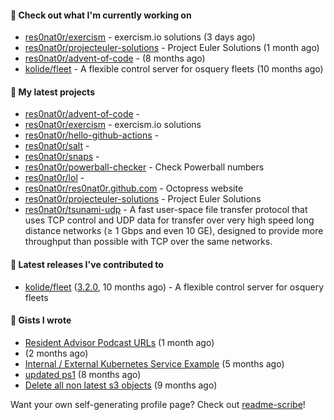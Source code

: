 #### 👷 Check out what I'm currently working on

- [res0nat0r/exercism](https://github.com/res0nat0r/exercism) - exercism.io solutions (3 days ago)
- [res0nat0r/projecteuler-solutions](https://github.com/res0nat0r/projecteuler-solutions) - Project Euler Solutions (1 month ago)
- [res0nat0r/advent-of-code](https://github.com/res0nat0r/advent-of-code) -  (8 months ago)
- [kolide/fleet](https://github.com/kolide/fleet) - A flexible control server for osquery fleets (10 months ago)

#### 🌱 My latest projects

- [res0nat0r/advent-of-code](https://github.com/res0nat0r/advent-of-code) - 
- [res0nat0r/exercism](https://github.com/res0nat0r/exercism) - exercism.io solutions
- [res0nat0r/hello-github-actions](https://github.com/res0nat0r/hello-github-actions) - 
- [res0nat0r/salt](https://github.com/res0nat0r/salt) - 
- [res0nat0r/snaps](https://github.com/res0nat0r/snaps) - 
- [res0nat0r/powerball-checker](https://github.com/res0nat0r/powerball-checker) - Check Powerball numbers
- [res0nat0r/lol](https://github.com/res0nat0r/lol) - 
- [res0nat0r/res0nat0r.github.com](https://github.com/res0nat0r/res0nat0r.github.com) - Octopress website
- [res0nat0r/projecteuler-solutions](https://github.com/res0nat0r/projecteuler-solutions) - Project Euler Solutions
- [res0nat0r/tsunami-udp](https://github.com/res0nat0r/tsunami-udp) -  A fast user-space file transfer protocol that uses TCP control and UDP data for transfer over very high speed long distance networks (≥ 1 Gbps and even 10 GE), designed to provide more throughput than possible with TCP over the same networks.

#### 🔭 Latest releases I've contributed to

- [kolide/fleet](https://github.com/kolide/fleet) ([3.2.0](https://github.com/kolide/fleet/releases/tag/3.2.0), 10 months ago) - A flexible control server for osquery fleets

#### 📓 Gists I wrote

- [Resident Advisor Podcast URLs](https://gist.github.com/0fea0f18791d86d997505eac6f634267) (1 month ago)
- [](https://gist.github.com/4e0213769c92dda9b5b3a61e45fb6edb) (2 months ago)
- [Internal / External Kubernetes Service Example](https://gist.github.com/fb675bb79fe8f769f7c3762254dac270) (5 months ago)
- [updated ps1](https://gist.github.com/7ddccca0f8fac4e9b1f4e745d3ff9e86) (8 months ago)
- [Delete all non latest s3 objects](https://gist.github.com/74ce7e78cd5994f55372897611f23938) (9 months ago)

Want your own self-generating profile page? Check out [readme-scribe](https://github.com/muesli/readme-scribe)!
